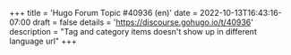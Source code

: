+++
title = 'Hugo Forum Topic #40936 (en)'
date = 2022-10-13T16:43:16-07:00
draft = false
details = 'https://discourse.gohugo.io/t/40936'
description = "Tag and category items doesn't show up in different language url"
+++
